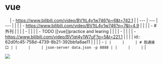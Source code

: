 # vue

    | - https://www.bilibili.com/video/BV1tL4y1w746?p=6&t=742.1 |
| --- | --- | --- |
|     |     | - https://www.bilibili.com/video/BV1tL4y1w746?p=7&t=4.9 |
|     |     | - #外刊 |
|     |     | -   |
|     |     | - TODO [[vue]]practice and learing |
|     |     | -   |
|     |     | - https://www.bilibili.com/video/BV1qt4y1W7uF?p=5&t=221.1 |
|     |     | id:: 62d0fc45-758d-4739-8b21-392bbfa8ae11 |
|     |     | - ``` |
|     |     | # 跑通接口 |
|     |     | json-server data.json -p 8888 |
|     |     | ``` |

![](C:\Users\keyter\AppData\Roaming\marktext\images\2022-07-15-16-37-40-3236450E43292DAFA8967F5FBCB9D719.png)

 


